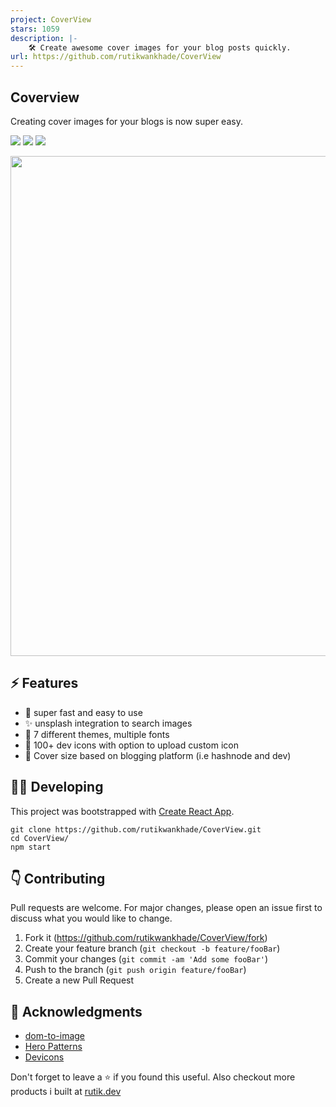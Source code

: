 ```yaml
---
project: CoverView
stars: 1059
description: |-
    🛠 Create awesome cover images for your blog posts quickly.
url: https://github.com/rutikwankhade/CoverView
---
```




## Coverview
Creating cover images for your blogs is now super easy.
<p>
<a href="https://github.com/rutikwankhade/CoverView"><img src="https://img.shields.io/github/stars/rutikwankhade/CoverView.svg?style=social&label=Star"></a>
<a href="https://github.com/rutikwankhade/CoverView"><img src="https://badges.frapsoft.com/os/v1/open-source.svg?v=103"></a>
<a href="https://lbesson.mit-license.org"><img src="https://img.shields.io/badge/License-MIT-blue.svg"></a>



</p>




<img src="https://gist.github.com/user-attachments/assets/1d1c1833-29bc-45d6-97dd-e26c2d1019cb
" height="auto" width="800px"  margin="20px">



 


## ⚡ Features
- 🚀 super fast and easy to use
- ✨ unsplash integration to search images
- 🌈 7 different themes, multiple fonts
- 🌠 100+ dev icons with option to upload custom icon
- 💾 Cover size based on blogging platform (i.e hashnode and dev)

## 👩‍💻 Developing
This project was bootstrapped with [Create React App](https://github.com/facebook/create-react-app).



```shell
git clone https://github.com/rutikwankhade/CoverView.git
cd CoverView/
npm start
```


## 👇 Contributing
Pull requests are welcome. For major changes, please open an issue first to discuss what you would like to change.


1. Fork it (<https://github.com/rutikwankhade/CoverView/fork>)
2. Create your feature branch (`git checkout -b feature/fooBar`)
3. Commit your changes (`git commit -am 'Add some fooBar'`)
4. Push to the branch (`git push origin feature/fooBar`)
5. Create a new Pull Request


## 🙏 Acknowledgments
- [dom-to-image](https://github.com/tsayen/dom-to-image)
- [Hero Patterns](https://www.heropatterns.com/)
- [Devicons](https://github.com/devicons/devicon)

Don't forget to leave a ⭐ if you found this useful. Also checkout more products i built at [rutik.dev](https://rutik.dev)



